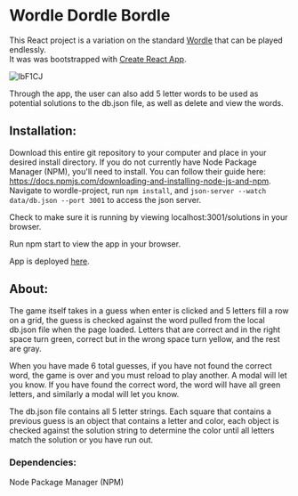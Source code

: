 # 

# Wordle Dordle Bordle 

This React project is a variation on the standard [Wordle](https://www.nytimes.com/games/wordle/index.html) that can be played endlessly.
<br>
It was was bootstrapped with [Create React App](https://github.com/facebook/create-react-app).

![lbF1CJ](https://i.makeagif.com/media/10-21-2022/lbF1CJ.gif)

Through the app, the user can also add 5 letter words to be used as potential solutions to the db.json file, as well as delete and view the words. 

## Installation:
Download this entire git repository to your computer and place in your desired install directory. If you do not currently have Node Package Manager (NPM), you'll need to install. You can follow their guide here: https://docs.npmjs.com/downloading-and-installing-node-js-and-npm. Navigate to wordle-project, run ```npm install```, and ```json-server --watch data/db.json --port 3001``` to access the json server. 


Check to make sure it is running by viewing localhost:3001/solutions in your browser.

Run npm start to view the app in your browser.

App is deployed [here](emrepp.github.io/wordle-project).

## About:

The game itself takes in a guess when enter is clicked and 5 letters fill a row on a grid, the guess is checked against the word pulled from the local db.json file when the page loaded. Letters that are correct and in the right space turn green, correct but in the wrong space turn yellow, and the rest are gray.


When you have made 6 total guesses, if you have not found the correct word, the game is over and you must reload to play another. A modal will let you know. If you have found the correct word, the word will have all green letters, and similarly a modal will let you know.

The db.json file contains all 5 letter strings. Each square that contains a previous guess is an object that contains a letter and color, each object is checked against the solution string to determine the color until all letters match the solution or you have run out.

### Dependencies:
Node Package Manager (NPM)



